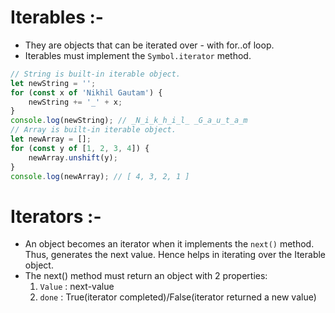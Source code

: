 # Iterables :-

-   They are objects that can be iterated over - with for..of loop.
-   Iterables must implement the `Symbol.iterator` method.

```js
// String is built-in iterable object.
let newString = '';
for (const x of 'Nikhil Gautam') {
    newString += '_' + x;
}
console.log(newString); // _N_i_k_h_i_l_ _G_a_u_t_a_m
// Array is built-in iterable object.
let newArray = [];
for (const y of [1, 2, 3, 4]) {
    newArray.unshift(y);
}
console.log(newArray); // [ 4, 3, 2, 1 ]
```

# Iterators :-

-   An object becomes an iterator when it implements the `next()` method. Thus, generates the next value.
    Hence helps in iterating over the Iterable object.
-   The next() method must return an object with 2 properties:
    1. `Value` : next-value
    2. `done` : True(iterator completed)/False(iterator returned a new value)
